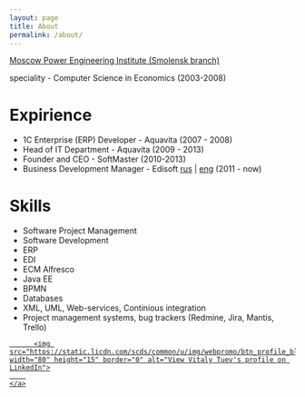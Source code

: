 ```yaml
---
layout: page
title: About
permalink: /about/
---
```


 [Moscow Power Engineering Institute (Smolensk branch)](http://mpei.ru/lang/en/Pages/default.aspx)

speciality - Computer Science in Economics (2003-2008)

# Expirience

- 1C Enterprise (ERP) Developer - Aquavita (2007 - 2008)
- Head of IT Department - Aquavita (2009 - 2013)
- Founder and CEO - SoftMaster (2010-2013)
- Business Development Manager - Edisoft [rus](http://ediweb.ru/) | [eng](http://edisoft.ee/eng/) (2011 - now)

# Skills

- Software Project Management
- Software Development
- ERP
- EDI 
- ECM Alfresco
- Java EE
- BPMN
- Databases
- XML, UML, Web-services, Continious integration
- Project management systems, bug trackers (Redmine, Jira, Mantis, Trello)


<a href="http://ru.linkedin.com/in/tuevv">
      
          <img src="https://static.licdn.com/scds/common/u/img/webpromo/btn_profile_bluetxt_80x15.png" width="80" height="15" border="0" alt="View Vitaly Tuev's profile on LinkedIn">
        
    </a>
